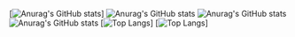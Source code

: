 [![Anurag's GitHub stats](https://github-readme-stats.vercel.app/api?username=zhongzhimao)]
![Anurag's GitHub stats](https://github-readme-stats.vercel.app/api?username=zhongzhimao&count_private=true)
![Anurag's GitHub stats](https://github-readme-stats.vercel.app/api?username=zhongzhimao&show_icons=true)
![Anurag's GitHub stats](https://github-readme-stats.vercel.app/api?username=zhongzhimao&show_icons=true&theme=radical)
[![Top Langs](https://github-readme-stats.vercel.app/api/top-langs/?username=zhongzhimao)]
[![Top Langs](https://github-readme-stats.vercel.app/api/top-langs/?username=zhongzhimao&layout=compact)]
